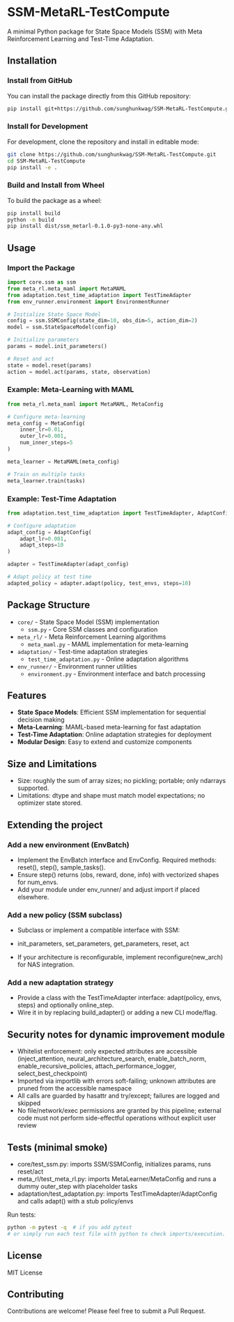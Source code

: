 # SSM-MetaRL-TestCompute

A minimal Python package for State Space Models (SSM) with Meta Reinforcement Learning and Test-Time Adaptation.

## Installation

### Install from GitHub

You can install the package directly from this GitHub repository:

```bash
pip install git+https://github.com/sunghunkwag/SSM-MetaRL-TestCompute.git
```

### Install for Development

For development, clone the repository and install in editable mode:

```bash
git clone https://github.com/sunghunkwag/SSM-MetaRL-TestCompute.git
cd SSM-MetaRL-TestCompute
pip install -e .
```

### Build and Install from Wheel

To build the package as a wheel:

```bash
pip install build
python -m build
pip install dist/ssm_metarl-0.1.0-py3-none-any.whl
```

## Usage

### Import the Package

```python
import core.ssm as ssm
from meta_rl.meta_maml import MetaMAML
from adaptation.test_time_adaptation import TestTimeAdapter
from env_runner.environment import EnvironmentRunner

# Initialize State Space Model
config = ssm.SSMConfig(state_dim=10, obs_dim=5, action_dim=2)
model = ssm.StateSpaceModel(config)

# Initialize parameters
params = model.init_parameters()

# Reset and act
state = model.reset(params)
action = model.act(params, state, observation)
```

### Example: Meta-Learning with MAML

```python
from meta_rl.meta_maml import MetaMAML, MetaConfig

# Configure meta-learning
meta_config = MetaConfig(
    inner_lr=0.01,
    outer_lr=0.001,
    num_inner_steps=5
)

meta_learner = MetaMAML(meta_config)

# Train on multiple tasks
meta_learner.train(tasks)
```

### Example: Test-Time Adaptation

```python
from adaptation.test_time_adaptation import TestTimeAdapter, AdaptConfig

# Configure adaptation
adapt_config = AdaptConfig(
    adapt_lr=0.001,
    adapt_steps=10
)

adapter = TestTimeAdapter(adapt_config)

# Adapt policy at test time
adapted_policy = adapter.adapt(policy, test_envs, steps=10)
```

## Package Structure

- `core/` - State Space Model (SSM) implementation
  - `ssm.py` - Core SSM classes and configuration
- `meta_rl/` - Meta Reinforcement Learning algorithms
  - `meta_maml.py` - MAML implementation for meta-learning
- `adaptation/` - Test-time adaptation strategies
  - `test_time_adaptation.py` - Online adaptation algorithms
- `env_runner/` - Environment runner utilities
  - `environment.py` - Environment interface and batch processing

## Features

- **State Space Models**: Efficient SSM implementation for sequential decision making
- **Meta-Learning**: MAML-based meta-learning for fast adaptation
- **Test-Time Adaptation**: Online adaptation strategies for deployment
- **Modular Design**: Easy to extend and customize components

## Size and Limitations

- Size: roughly the sum of array sizes; no pickling; portable; only ndarrays supported.
- Limitations: dtype and shape must match model expectations; no optimizer state stored.

## Extending the project

### Add a new environment (EnvBatch)

- Implement the EnvBatch interface and EnvConfig. Required methods: reset(), step(), sample_tasks().
- Ensure step() returns (obs, reward, done, info) with vectorized shapes for num_envs.
- Add your module under env_runner/ and adjust import if placed elsewhere.

### Add a new policy (SSM subclass)

- Subclass or implement a compatible interface with SSM:
  
- init_parameters, set_parameters, get_parameters, reset, act
- If your architecture is reconfigurable, implement reconfigure(new_arch) for NAS integration.

### Add a new adaptation strategy

- Provide a class with the TestTimeAdapter interface: adapt(policy, envs, steps) and optionally online_step.
- Wire it in by replacing build_adapter() or adding a new CLI mode/flag.

## Security notes for dynamic improvement module

- Whitelist enforcement: only expected attributes are accessible (inject_attention, neural_architecture_search, enable_batch_norm, enable_recursive_policies, attach_performance_logger, select_best_checkpoint)
- Imported via importlib with errors soft-failing; unknown attributes are pruned from the accessible namespace
- All calls are guarded by hasattr and try/except; failures are logged and skipped
- No file/network/exec permissions are granted by this pipeline; external code must not perform side-effectful operations without explicit user review

## Tests (minimal smoke)

- core/test_ssm.py: imports SSM/SSMConfig, initializes params, runs reset/act
- meta_rl/test_meta_rl.py: imports MetaLearner/MetaConfig and runs a dummy outer_step with placeholder tasks
- adaptation/test_adaptation.py: imports TestTimeAdapter/AdaptConfig and calls adapt() with a stub policy/envs

Run tests:

```bash
python -m pytest -q  # if you add pytest
# or simply run each test file with python to check imports/execution.
```

## License

MIT License

## Contributing

Contributions are welcome! Please feel free to submit a Pull Request.
